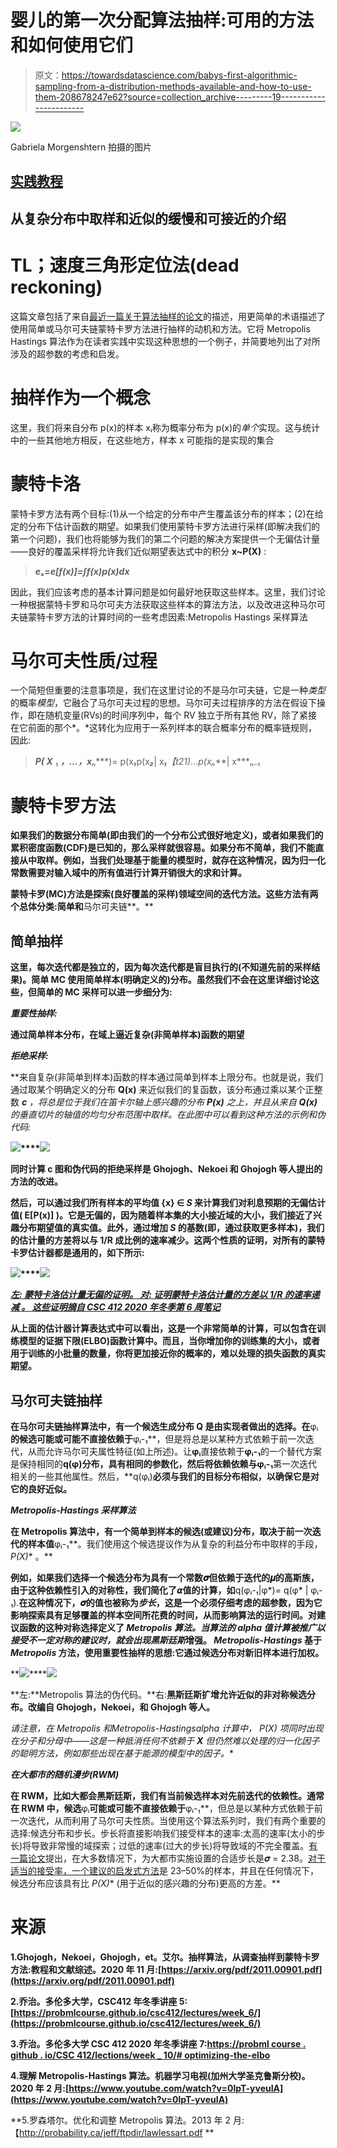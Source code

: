 # 婴儿的第一次分配算法抽样:可用的方法和如何使用它们

> 原文：<https://towardsdatascience.com/babys-first-algorithmic-sampling-from-a-distribution-methods-available-and-how-to-use-them-208678247e62?source=collection_archive---------19----------------------->

![](img/f875ce879e921f8af3d39ecbe5037518.png)

Gabriela Morgenshtern 拍摄的图片

## [实践教程](https://towardsdatascience.com/tagged/hands-on-tutorials)

## 从复杂分布中取样和近似的缓慢和可接近的介绍

# TL；速度三角形定位法(dead reckoning)

这篇文章包括了来自[最近一篇关于算法抽样的论文](https://arxiv.org/pdf/2011.00901.pdf)的描述，用更简单的术语描述了使用简单或马尔可夫链蒙特卡罗方法进行抽样的动机和方法。它将 Metropolis Hastings 算法作为在读者实践中实现这种思想的一个例子，并简要地列出了对所涉及的超参数的考虑和启发。

# 抽样作为一个概念

这里，我们将来自分布 p(x)的样本 xᵢ称为概率分布为 p(x)的*单个*实现。这与统计中的一些其他地方相反，在这些地方，样本 x 可能指的是实现的集合

# 蒙特卡洛

蒙特卡罗方法有两个目标:(1)从一个给定的分布中产生覆盖该分布的样本；(2)在给定的分布下估计函数的期望。如果我们使用蒙特卡罗方法进行采样(即解决我们的第一个问题)，我们也将能够为我们的第二个问题的解决方案提供一个无偏估计量——良好的覆盖采样将允许我们近似期望表达式中的积分 **x~P(X)** :

> ***e*ₓ=*e[f(x)]=∫f(x)p(x)dx***

因此，我们应该考虑的基本计算问题是如何最好地获取这些样本。这里，我们讨论一种根据蒙特卡罗和马尔可夫方法获取这些样本的算法方法，以及改进这种马尔可夫链蒙特卡罗方法的计算时间的一些考虑因素:Metropolis Hastings 采样算法

# 马尔可夫性质/过程

一个简短但重要的注意事项是，我们在这里讨论的不是马尔可夫链，它是一种*类型*的概率*模型*，它融合了马尔可夫过程的思想。马尔可夫过程排序的方法在假设下操作，即在随机变量(RVs)的时间序列中，每个 RV 独立于所有其他 RV，除了紧接在它前面的那个*。*这转化为应用于一系列样本的联合概率分布的概率链规则，因此:

> ***P( X*** ₁ ***，…，x***ₙ***)= p(x***₁***p(x***₂***| x***₁**【t21)…p(x**ₙ***| x***ₙ₋₁

# **蒙特卡罗方法**

**如果我们的数据分布简单(即由我们的一个分布公式很好地定义)，或者如果我们的累积密度函数(CDF)是已知的，那么采样就很容易。如果分布不简单，我们不能直接从中取样。例如，当我们处理基于能量的模型时，就存在这种情况，因为归一化常数需要对输入域中的所有值进行计算开销很大的求和计算。**

**蒙特卡罗(MC)方法是探索(良好覆盖的采样)领域空间的迭代方法。这些方法有两个总体分类:**简单**和**马尔可夫链**。**

## **简单抽样**

**这里，每次迭代都是独立的，因为每次迭代都是盲目执行的(不知道先前的采样结果)。简单 MC 使用简单样本(明确定义的)分布。虽然我们不会在这里详细讨论这些，但简单的 MC 采样可以进一步细分为:**

***重要性抽样:***

**通过简单样本分布，在域上逼近复杂(非简单样本)函数的期望**

***拒绝采样:***

**来自复杂(非简单到样本)函数的样本通过简单到样本上限分布。也就是说，我们通过取某个明确定义的分布 **Q(x)** 来近似我们的复函数，该分布通过乘以某个正整数 ***c*** *，*将总是位于我们在笛卡尔轴上感兴趣的分布 **P(x)** 之上，并且从来自 **Q(x)** 的垂直切片的轴值的均匀分布范围中取样。在此图中可以看到这种方法的示例和伪代码:**

**![](img/4f336ce7f6e8fc14172df50154dc7209.png)****![](img/4381d7064989ac3d863ab32ccde68c01.png)**

**同时计算 c 图和伪代码的拒绝采样是 Ghojogh、Nekoei 和 Ghojogh 等人提出的方法的改进。**

**然后，可以通过我们所有样本的平均值 **{x} ∈ *S*** 来计算我们对利息预期的无偏估计值( **E[P(x)]** )。它是无偏的，因为随着样本集的大小接近域的大小，我们接近了兴趣分布期望值的真实值。此外，通过增加 ***S*** 的基数(即，通过获取更多样本)，我们的估计量的方差将以与 **1/R** 成比例的速率减少。这两个性质的证明，对所有的蒙特卡罗估计器都是通用的，如下所示:**

**![](img/9c496a87da12822a722f99990f9fc98b.png)****![](img/01406225c57fc5fc58e54b22616b33c7.png)**

**[***左:*** *蒙特卡洛估计量无偏的证明。* ***对:*** *证明蒙特卡洛估计量的方差以 1/R 的速率递减* ***。*** *这些证明摘自 CSC 412 2020 年冬季第 6 周笔记*](https://probmlcourse.github.io/csc412/lectures/week_6/)**

**从上面的估计器计算表达式中可以看出，这是一个非常简单的计算，可以包含在训练模型的证据下限(ELBO)函数计算中。而且，当你增加你的训练集的大小，或者用于训练的小批量的数量，你将更加接近你的概率的，难以处理的损失函数的真实期望。**

## **马尔可夫链抽样**

**在马尔可夫链抽样算法中，有一个候选生成分布 **Q** 是由实现者做出的选择。在**φᵢ**的候选可能或可能不直接依赖于**φᵢ-₁**，但是将总是以某种方式依赖于前一次迭代，从而允许马尔可夫属性特征(如上所述)。让**φᵢ**直接依赖于**φᵢ-₁**的一个替代方案是保持相同的**q(φ)**分布，具有相同的参数化，然后将依赖依赖与**φᵢ-₁**第一次迭代相关的一些其他属性。然后，**q(φᵢ)**必须与我们的目标分布相似，以确保它是对它的良好近似。**

***Metropolis-Hastings 采样算法***

**在 Metropolis 算法中，有一个简单到样本的候选(或建议)分布，取决于前一次迭代的样本值**φᵢ-₁**。我们使用这个候选提议作为从复杂的利益分布中取样的手段， **P*(X)** 。**

**例如，如果我们选择一个候选分布为具有一个常数𝝈但依赖于迭代的𝝁的高斯族，由于这种依赖性引入的对称性，我们简化了𝞪值的计算，如**q(φᵢ-₁|φ*)= q(φ* | φᵢ-₁).**在这种情况下，𝝈的值也被称为*步长*，这是一个必须仔细考虑的超参数，因为它影响探索具有足够覆盖的样本空间所花费的时间，从而影响算法的运行时间。对建议函数的这种对称选择定义了 *Metropolis 算法。*当算法的 alpha 值计算被推广以接受不一定对称的建议时，就会出现*黑斯廷斯*增强。 *Metropolis-Hastings* 基于 *Metropolis* 方法，使用重要性抽样的思想:它通过候选分布对新旧样本进行加权。**

**![](img/c627f7488eeca30b5b14793b854df6f0.png)****![](img/3ea9b7a534a5b44e69ce71fdece14072.png)

**左:**Metropolis 算法的伪代码。**右:**黑斯廷斯扩增允许近似的非对称候选分布。改编自 Ghojogh，Nekoei，和 Ghojogh 等人。** 

**请注意，在 *Metropolis* 和*Metropolis-Hastings*alpha 计算中， **P*(X)** 项同时出现在分子和分母中——这是一种抵消任何不依赖于 **X** 但仍然难以处理的归一化因子的聪明方法，例如那些出现在基于能源的模型中的因子。**

***在大都市的随机漫步(RWM)***

**在 RWM，比如大都会黑斯廷斯，我们有当前候选样本对先前迭代的依赖性。通常在 RWM 中，候选**φᵢ**可能或可能不直接依赖于**φᵢ-₁**，但总是以某种方式依赖于前一次迭代，从而利用了马尔可夫性质。当使用这个算法系列时，我们有两个重要的选择:候选分布和步长。步长将直接影响我们接受样本的速率:太高的速率(太小的步长)将导致非常慢的域探索；过低的速率(过大的步长)将导致域的不完全覆盖。[有一篇论文](http://probability.ca/jeff/ftpdir/lawlessart.pdf)提出，在大多数情况下，为大都市实施设置的合适步长是𝝈 = 2.38。[对于适当的接受率，一个建议的启发式方法](https://www.youtube.com/watch?v=0lpT-yveuIA)是 23–50%的样本，并且在任何情况下，候选分布应该具有比
**P*(X)** (用于近似的感兴趣的分布)更高的方差。**

# **来源**

**1.Ghojogh，Nekoei，Ghojogh，et。艾尔。抽样算法，从调查抽样到蒙特卡罗方法:教程和文献综述。2020 年 11 月:[https://arxiv.org/pdf/2011.00901.pdf](https://arxiv.org/pdf/2011.00901.pdf)**

**2.乔治。多伦多大学，CSC412 年冬季讲座 5:[https://probmlcourse.github.io/csc412/lectures/week_6/](https://probmlcourse.github.io/csc412/lectures/week_6/)**

**3.乔治。多伦多大学 CSC 412 2020 年冬季讲座 7:[https://probml course . github . io/CSC 412/lections/week _ 10/# optimizing-the-elbo](https://probmlcourse.github.io/csc412/lectures/week_10/#optimizing-the-elbo)**

**4.理解 Metropolis-Hastings 算法。机器学习电视(加州大学圣克鲁斯分校)。2020 年 2 月:[https://www.youtube.com/watch?v=0lpT-yveuIA](https://www.youtube.com/watch?v=0lpT-yveuIA)**

**5.罗森塔尔。优化和调整 Metropolis 算法。2013 年 2 月:【http://probability.ca/jeff/ftpdir/lawlessart.pdf **